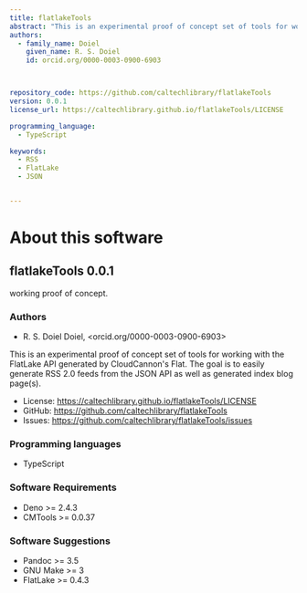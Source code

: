 ```yaml
---
title: flatlakeTools
abstract: "This is an experimental proof of concept set of tools for working with the FlatLake API generated by CloudCannon&#x27;s Flat. The goal is to easily generate RSS 2.0 feeds from the JSON API as well as generated index blog page(s)."
authors:
  - family_name: Doiel
    given_name: R. S. Doiel
    id: orcid.org/0000-0003-0900-6903



repository_code: https://github.com/caltechlibrary/flatlakeTools
version: 0.0.1
license_url: https://caltechlibrary.github.io/flatlakeTools/LICENSE

programming_language:
  - TypeScript

keywords:
  - RSS
  - FlatLake
  - JSON


---
```


About this software
===================

## flatlakeTools 0.0.1

working proof of concept.

### Authors

- R. S. Doiel Doiel, <orcid.org/0000-0003-0900-6903>






This is an experimental proof of concept set of tools for working with the FlatLake API generated by CloudCannon&#x27;s Flat. The goal is to easily generate RSS 2.0 feeds from the JSON API as well as generated index blog page(s).

- License: <https://caltechlibrary.github.io/flatlakeTools/LICENSE>
- GitHub: <https://github.com/caltechlibrary/flatlakeTools>
- Issues: <https://github.com/caltechlibrary/flatlakeTools/issues>

### Programming languages

- TypeScript




### Software Requirements

- Deno &gt;&#x3D; 2.4.3
- CMTools &gt;&#x3D; 0.0.37


### Software Suggestions

- Pandoc &gt;&#x3D; 3.5
- GNU Make &gt;&#x3D; 3
- FlatLake &gt;&#x3D; 0.4.3


